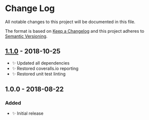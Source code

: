 # Change Log

All notable changes to this project will be documented in this file.

The format is based on [Keep a Changelog](http://keepachangelog.com/)
and this project adheres to [Semantic Versioning](http://semver.org/).

## [1.1.0] - 2018-10-25

- ✨ Updated all dependencies
- ✨ Restored coveralls.io reporting
- ✨ Restored unit test linting

## 1.0.0 - 2018-08-22

### Added

- ✨ Initial release

[1.1.0]: https://bitbucket.org/codsen/ranges-ent-decode/branches/compare/v1.1.0%0Dv1.0.1#diff
